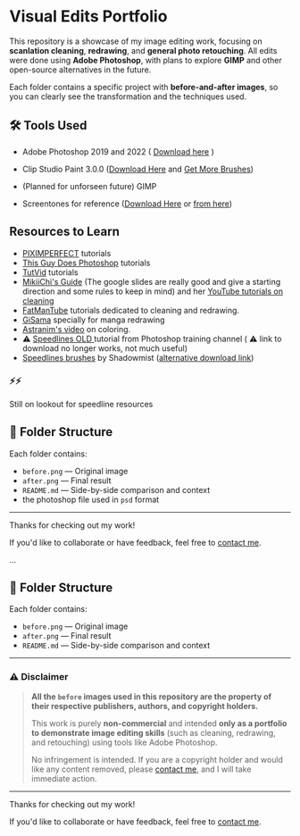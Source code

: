 # Visual Edits Portfolio

This repository is a showcase of my image editing work, focusing on **scanlation cleaning**, **redrawing**, and **general photo retouching**. All edits were done using **Adobe Photoshop**, with plans to explore **GIMP** and other open-source alternatives in the future.

Each folder contains a specific project with **before-and-after images**, so you can clearly see the transformation and the techniques used.

## 🛠 Tools Used
- Adobe Photoshop 2019 and 2022 ( [Download here](https://docs.google.com/document/d/17PheyyF9dm7YYjaTZ9JAAY3hhdeIQ7sJ4sylTG9_6xI/edit?tab=t.0) )

- Clip Studio Paint 3.0.0 ([Download Here](https://drive.google.com/drive/folders/1_HbsAYQNwWICdPN7ksORUD_sYU9vzmaE) and [Get More Brushes](https://drive.google.com/drive/u/0/folders/1y2YTBmYfEOYV2CTgBjpNizrIlMzi6H2W))

- (Planned for unforseen future) GIMP

- Screentones for reference ([Download Here](https://drive.google.com/drive/folders/1xDul1jBRfaNW3jjgKsm3JW3-2-9s1QDu) or [from here](https://mangadex.org/title/ba2c3f7e-dc0b-4c8c-b251-9a207364ea11/screentone-collection))

## Resources to Learn


- [PIXIMPERFECT](https://www.youtube.com/@PiXimperfect) tutorials 
- [This Guy Does Photoshop](https://www.youtube.com/@thisguydoesphotoshop) tutorials
- [TutVid](https://www.youtube.com/@tutvid) tutorials
- [MikiiChi's Guide](https://drive.google.com/drive/folders/1a04Za8iIBb9sBj2M1-msj7VVSBdAtzsO?usp=drive_link) (The google slides are really good and give a starting direction and some rules to keep in mind) and her [YouTube tutorials on cleaning](https://www.youtube.com/watch?v=fkFx5yt482Q)
- [FatManTube](https://www.youtube.com/@FatManTube) tutorials dedicated to cleaning and redrawing.
- [GiSama](https://www.youtube.com/@gisama315) specially for manga redrawing
- [Astranim's video](https://www.youtube.com/watch?v=x0J2ZltOE38&t=17s) on coloring.
- ⚠ [Speedlines OLD ](https://www.youtube.com/watch?v=s4WaVPofMJw) tutorial from Photoshop training channel ( ⚠ link to download no longer works, not much useful) 
- [Speedlines brushes](https://psfiles.com/manga-speedlines-brushes/) by Shadowmist ([alternative download link](https://myphotoshopbrushes.com/brushes/id/3816/))

### ⚡⚡
Still on lookout for speedline resources

## 📂 Folder Structure
Each folder contains:
- `before.png` — Original image
- `after.png` — Final result
- `README.md` — Side-by-side comparison and context
- the photoshop file used in `psd` format

---

Thanks for checking out my work! 

If you'd like to collaborate or have feedback, feel free to [contact me](https://x.com/_JoydeepMallick).

...

## 📂 Folder Structure
Each folder contains:
- `before.png` — Original image
- `after.png` — Final result
- `README.md` — Side-by-side comparison and context

---


### ⚠️ Disclaimer

> **All the `before` images used in this repository are the property of their respective publishers, authors, and copyright holders.**  
>  
> This work is purely **non-commercial** and intended **only as a portfolio to demonstrate image editing skills** (such as cleaning, redrawing, and retouching) using tools like Adobe Photoshop.  
>  
> No infringement is intended. If you are a copyright holder and would like any content removed, please [contact me](https://x.com/_JoydeepMallick), and I will take immediate action.

---

Thanks for checking out my work! 

If you'd like to collaborate or have feedback, feel free to [contact me](https://x.com/_JoydeepMallick).

